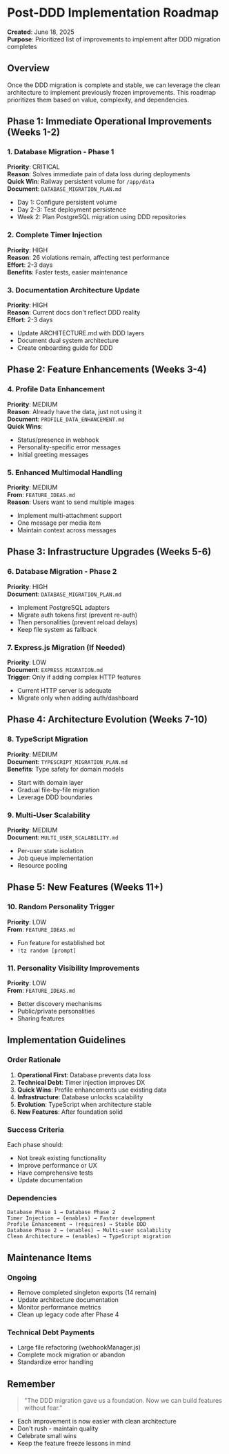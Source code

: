 # Post-DDD Implementation Roadmap

**Created**: June 18, 2025  
**Purpose**: Prioritized list of improvements to implement after DDD migration completes

## Overview

Once the DDD migration is complete and stable, we can leverage the clean architecture to implement previously frozen improvements. This roadmap prioritizes them based on value, complexity, and dependencies.

## Phase 1: Immediate Operational Improvements (Weeks 1-2)

### 1. Database Migration - Phase 1
**Priority**: CRITICAL  
**Reason**: Solves immediate pain of data loss during deployments  
**Quick Win**: Railway persistent volume for `/app/data`  
**Document**: `DATABASE_MIGRATION_PLAN.md`

- Day 1: Configure persistent volume
- Day 2-3: Test deployment persistence
- Week 2: Plan PostgreSQL migration using DDD repositories

### 2. Complete Timer Injection
**Priority**: HIGH  
**Reason**: 26 violations remain, affecting test performance  
**Effort**: 2-3 days  
**Benefits**: Faster tests, easier maintenance

### 3. Documentation Architecture Update
**Priority**: HIGH  
**Reason**: Current docs don't reflect DDD reality  
**Effort**: 2-3 days
- Update ARCHITECTURE.md with DDD layers
- Document dual system architecture
- Create onboarding guide for DDD

## Phase 2: Feature Enhancements (Weeks 3-4)

### 4. Profile Data Enhancement
**Priority**: MEDIUM  
**Reason**: Already have the data, just not using it  
**Document**: `PROFILE_DATA_ENHANCEMENT.md`  
**Quick Wins**:
- Status/presence in webhook
- Personality-specific error messages
- Initial greeting messages

### 5. Enhanced Multimodal Handling
**Priority**: MEDIUM  
**From**: `FEATURE_IDEAS.md`  
**Reason**: Users want to send multiple images
- Implement multi-attachment support
- One message per media item
- Maintain context across messages

## Phase 3: Infrastructure Upgrades (Weeks 5-6)

### 6. Database Migration - Phase 2
**Priority**: HIGH  
**Document**: `DATABASE_MIGRATION_PLAN.md`
- Implement PostgreSQL adapters
- Migrate auth tokens first (prevent re-auth)
- Then personalities (prevent reload delays)
- Keep file system as fallback

### 7. Express.js Migration (If Needed)
**Priority**: LOW  
**Document**: `EXPRESS_MIGRATION.md`  
**Trigger**: Only if adding complex HTTP features
- Current HTTP server is adequate
- Migrate only when adding auth/dashboard

## Phase 4: Architecture Evolution (Weeks 7-10)

### 8. TypeScript Migration
**Priority**: MEDIUM  
**Document**: `TYPESCRIPT_MIGRATION_PLAN.md`  
**Benefits**: Type safety for domain models
- Start with domain layer
- Gradual file-by-file migration
- Leverage DDD boundaries

### 9. Multi-User Scalability
**Priority**: MEDIUM  
**Document**: `MULTI_USER_SCALABILITY.md`
- Per-user state isolation
- Job queue implementation
- Resource pooling

## Phase 5: New Features (Weeks 11+)

### 10. Random Personality Trigger
**Priority**: LOW  
**From**: `FEATURE_IDEAS.md`
- Fun feature for established bot
- `!tz random [prompt]`

### 11. Personality Visibility Improvements
**Priority**: LOW  
**From**: `FEATURE_IDEAS.md`
- Better discovery mechanisms
- Public/private personalities
- Sharing features

## Implementation Guidelines

### Order Rationale

1. **Operational First**: Database prevents data loss
2. **Technical Debt**: Timer injection improves DX
3. **Quick Wins**: Profile enhancements use existing data
4. **Infrastructure**: Database unlocks scalability
5. **Evolution**: TypeScript when architecture stable
6. **New Features**: After foundation solid

### Success Criteria

Each phase should:
- Not break existing functionality
- Improve performance or UX
- Have comprehensive tests
- Update documentation

### Dependencies

```
Database Phase 1 → Database Phase 2
Timer Injection → (enables) → Faster development
Profile Enhancement → (requires) → Stable DDD
Database Phase 2 → (enables) → Multi-user scalability
Clean Architecture → (enables) → TypeScript migration
```

## Maintenance Items

### Ongoing
- Remove completed singleton exports (14 remain)
- Update architecture documentation
- Monitor performance metrics
- Clean up legacy code after Phase 4

### Technical Debt Payments
- Large file refactoring (webhookManager.js)
- Complete mock migration or abandon
- Standardize error handling

## Remember

> "The DDD migration gave us a foundation. Now we can build features without fear."

- Each improvement is now easier with clean architecture
- Don't rush - maintain quality
- Celebrate small wins
- Keep the feature freeze lessons in mind